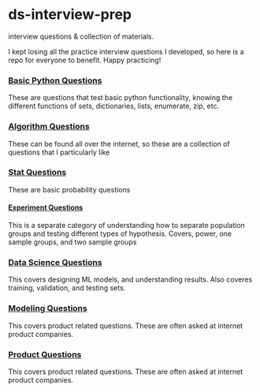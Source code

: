 # ds-interview-prep

interview questions &amp; collection of materials.

I kept losing all the practice interview questions I developed, so here is a repo for everyone to benefit. Happy practicing!


### [Basic Python Questions](python-qs.md)

These are questions that test basic python functionality, knowing the different functions of sets, dictionaries, lists, enumerate, zip, etc.

### [Algorithm Questions](algo-qs.md)

These can be found all over the internet, so these are a collection of questions that I particularly like

### [Stat Questions](stats-qs.md)

These are basic probability questions

#### [Experiment Questions](experiment-qs.md)

This is a separate category of understanding how to separate population groups and testing different types of hypothesis. Covers, power, one sample groups, and two sample groups

### [Data Science Questions](datascience-qs.md)

This covers designing ML models, and understanding results. Also coveres training, validation, and testing sets. 

### [Modeling Questions](product-qs.md)

This covers product related questions. These are often asked at internet product companies. 

### [Product Questions](product-qs.md)

This covers product related questions. These are often asked at internet product companies. 


